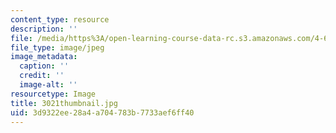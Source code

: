 ```yaml
---
content_type: resource
description: ''
file: /media/https%3A/open-learning-course-data-rc.s3.amazonaws.com/4-614-religious-architecture-and-islamic-cultures-fall-2002/3d9322ee28a4a704783b7733aef6ff40_3021thumbnail.jpg
file_type: image/jpeg
image_metadata:
  caption: ''
  credit: ''
  image-alt: ''
resourcetype: Image
title: 3021thumbnail.jpg
uid: 3d9322ee-28a4-a704-783b-7733aef6ff40
---
```

